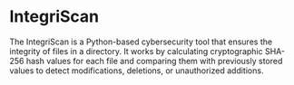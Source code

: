 # IntegriScan
The IntegriScan is a Python-based cybersecurity tool that ensures the integrity of files in a directory. It works by calculating cryptographic SHA-256 hash values for each file and comparing them with previously stored values to detect modifications, deletions, or unauthorized additions.
